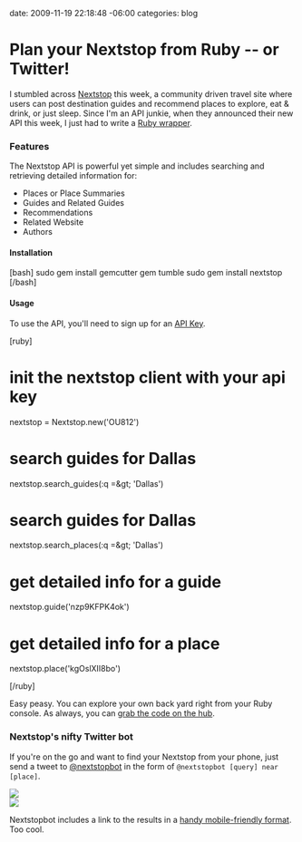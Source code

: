 date: 2009-11-19 22:18:48 -06:00
categories: blog

# Plan your Nextstop from Ruby -- or Twitter!
I stumbled across <a href='http://nextstop.com'>Nextstop</a> this week, a community driven travel site where users can post destination guides and recommend places to explore, eat & drink, or just sleep. Since I'm an API junkie, when they announced their new API this week, I just had to write a <a href="http://gemcutter.org/gems/nextstop">Ruby wrapper</a>.
<!--more-->

<h3>Features</h3>

The Nextstop API is powerful yet simple and includes searching and retrieving detailed information for:

<ul>
  <li>Places or Place Summaries</li>
  <li>Guides and Related Guides</li>
  <li>Recommendations</li>
  <li>Related Website</li>
  <li>Authors</li>
</ul>

<h4>Installation</h4>

[bash]
sudo gem install gemcutter
gem tumble
sudo gem install nextstop
[/bash]

<h4>Usage</h4>

To use the API, you'll need to sign up for an <a href='http://www.nextstop.com/api/get_key/'>API Key</a>.

[ruby]
# init the nextstop client with your api key
nextstop = Nextstop.new('OU812')

# search guides for Dallas
nextstop.search_guides(:q =&amp;gt; 'Dallas')

# search guides for Dallas
nextstop.search_places(:q =&amp;gt; 'Dallas')

# get detailed info for a guide
nextstop.guide('nzp9KFPK4ok')

# get detailed info for a place
nextstop.place('kgOslXII8bo')

[/ruby]

Easy peasy. You can explore your own back yard right from your Ruby console. As always, you can <a href="http://github.com/pengwynn/nextstop">grab the code on the hub</a>.

<h3>Nextstop's nifty Twitter bot</h3>

If you're on the go and want to find your Nextstop from your phone, just send a tweet to <a href="http://twitter.com/nextstopbot">@nextstopbot</a> in the form of <code>@nextstopbot [query] near [place]</code>. 

<div>
  <a href="http://twitter.com/pengwynn/statuses/5880053127"><img src="http://twictur.es/i/5880053127.gif" /></a>
</div>


<div>
  <a href="http://twitter.com/nextstopbot/statuses/5880065111"><img src="http://twictur.es/i/5880065111.gif" /></a>
</div>

Nextstopbot includes a link to the results in a <a href='http://nextstop-bot.appspot.com/twitter/?q=sushi+in+dallas'>handy mobile-friendly format</a>. Too cool.
